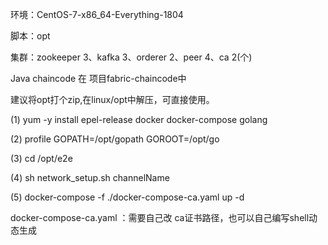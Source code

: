 环境：CentOS-7-x86_64-Everything-1804

脚本：opt

集群：zookeeper 3、kafka 3、orderer 2、peer 4、ca 2(个)

Java chaincode 在 项目fabric-chaincode中

建议将opt打个zip,在linux/opt中解压，可直接使用。

(1) yum -y install epel-release docker docker-compose golang

(2) profile GOPATH=/opt/gopath GOROOT=/opt/go

(3) cd /opt/e2e

(4) sh network_setup.sh channelName

(5) docker-compose -f ./docker-compose-ca.yaml up -d

docker-compose-ca.yaml ：需要自己改 ca证书路径，也可以自己编写shell动态生成
 

    
